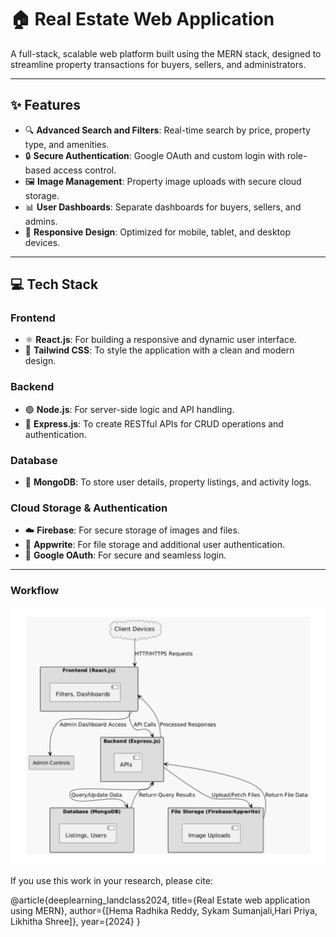 # 🏠 Real Estate Web Application  

A full-stack, scalable web platform built using the MERN stack, designed to streamline property transactions for buyers, sellers, and administrators.

---

## ✨ Features  
- 🔍 **Advanced Search and Filters**: Real-time search by price, property type, and amenities.  
- 🔒 **Secure Authentication**: Google OAuth and custom login with role-based access control.  
- 🖼️ **Image Management**: Property image uploads with secure cloud storage.  
- 📊 **User Dashboards**: Separate dashboards for buyers, sellers, and admins.  
- 📱 **Responsive Design**: Optimized for mobile, tablet, and desktop devices.  

---

## 💻 Tech Stack  
### **Frontend**  
- ⚛️ **React.js**: For building a responsive and dynamic user interface.  
- 🎨 **Tailwind CSS**: To style the application with a clean and modern design.  

### **Backend**  
- 🟢 **Node.js**: For server-side logic and API handling.  
- 🚀 **Express.js**: To create RESTful APIs for CRUD operations and authentication.  

### **Database**  
- 🍃 **MongoDB**: To store user details, property listings, and activity logs.  

### **Cloud Storage & Authentication**  
- ☁️ **Firebase**: For secure storage of images and files.  
- 📂 **Appwrite**: For file storage and additional user authentication.  
- 🔐 **Google OAuth**: For secure and seamless login.  

---

### Workflow 
![alt text](https://github.com/hemaradhika-reddy/Real-Estate-Web-Application/blob/main/workflow.png)


If you use this work in your research, please cite:

@article{deeplearning_landclass2024,
  title={Real Estate web application using MERN},
  author={[Hema Radhika Reddy, Sykam Sumanjali,Hari Priya, Likhitha Shree]},
  year={2024}
}



